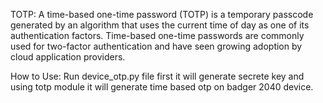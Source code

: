 TOTP:
A time-based one-time password (TOTP) is a temporary passcode generated by an algorithm that uses the current time of day as one of its authentication factors. Time-based one-time passwords are commonly used for two-factor authentication
and have seen growing adoption by cloud application providers.

How to Use:
Run device_otp.py file first it will generate secrete key and using totp module it will generate time based otp on badger 2040 device.
